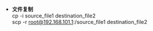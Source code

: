 + **文件复制**  
cp -i source_file1 destination_file2  
scp -r root@192.168.101.1:/source_file1 destination_file2  
